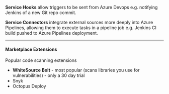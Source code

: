 **Service Hooks** allow triggers to be sent from Azure Devops e.g. notifying Jenkins of a new Git repo commit.

**Service Connectors** integrate external sources more deeply into Azure Pipelines, allowing them to execute tasks in a pipeline job e.g. Jenkins CI build pushed to Azure Pipelines deployment.

---

#### Marketplace Extensions

Popular code scanning extensions

- **WhiteSource Bolt** - most popular (scans libraries you use for vulnerabilities) - only a 30 day trial
- Snyk
- Octopus Deploy

